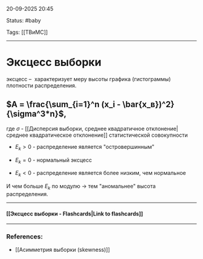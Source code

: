 
20-09-2025 20:45

Status: #baby 

Tags: [[ТВиМС]]

---
# Эксцесс выборки

эксцесс –  характеризует меру высоты графика (гистограммы) плотности распределения.

## $A = \frac{\sum_{i=1}^n (x_i - \bar{x_в})^2}{\sigma^3*n}$,

где $\sigma$ - [[Дисперсия выборки, среднее квадратичное отклонение|среднее квадратическое отклонение]] статистической совокупности


- $E_k > 0$ - распределение является "островершинным"
	
- $E_k = 0$ - нормальный эксцесс
	
- $E_k < 0$ - распределение является более низким, чем нормальное

И чем больше $E_k$ по модулю -> тем "аномальнее" высота распределения.

----
#### [[Эксцесс выборки - Flashcards|Link to flashcards]]



---
### References:

- [[Асимметрия выборки (skewness)]]